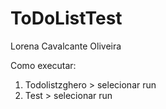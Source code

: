 # ToDoListTest
Lorena Cavalcante Oliveira

Como executar:
1) Todolistzghero > selecionar run 
2) Test > selecionar run 
